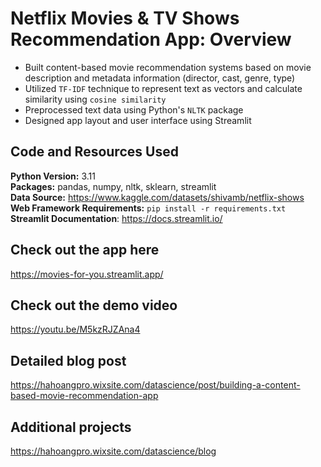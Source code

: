 # Netflix Movies & TV Shows Recommendation App: Overview
- Built content-based movie recommendation systems based on movie description and metadata information (director, cast, genre, type)
- Utilized ``TF-IDF`` technique to represent text as vectors and calculate similarity using ``cosine similarity``
- Preprocessed text data using Python's ``NLTK`` package
- Designed app layout and user interface using Streamlit

## Code and Resources Used
**Python Version:** 3.11 <br>
**Packages:** pandas, numpy, nltk, sklearn, streamlit <br>
**Data Source:** https://www.kaggle.com/datasets/shivamb/netflix-shows <br>
**Web Framework Requirements:** ``pip install -r requirements.txt`` <br>
**Streamlit Documentation**: https://docs.streamlit.io/ <br>

## Check out the app here
https://movies-for-you.streamlit.app/

## Check out the demo video 
https://youtu.be/M5kzRJZAna4

## Detailed blog post
https://hahoangpro.wixsite.com/datascience/post/building-a-content-based-movie-recommendation-app

## Additional projects
https://hahoangpro.wixsite.com/datascience/blog

